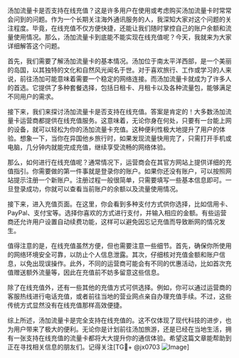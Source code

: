 汤加流量卡是否支持在线充值？这是许多用户在使用或考虑购买汤加流量卡时常常会问到的问题。作为一个长期关注海外通讯服务的人，我深知大家对这个问题的关注程度。毕竟，在线充值不仅方便快捷，还能让我们随时掌控自己的账户余额和流量使用情况。那么，汤加流量卡到底能不能实现在线充值呢？今天，我就来为大家详细解答这个问题。

首先，我们需要了解汤加流量卡的基本情况。汤加位于南太平洋西部，是一个美丽的岛国，以其独特的文化和自然风光闻名于世。对于喜欢旅行、工作或学习的人来说，前往汤加可能意味着需要一个稳定的网络连接。而汤加流量卡就成为了许多人的首选。它提供了多种套餐选择，包括日租卡、月租卡以及各种流量包，能够满足不同用户的需求。

接下来，我们来探讨汤加流量卡是否支持在线充值。答案是肯定的！大多数汤加流量卡运营商都提供在线充值服务。这意味着，无论你身在何处，只要有一台能上网的设备，就可以轻松为你的汤加流量卡充值。这种便利性极大地提升了用户的体验。想象一下，当你在异国他乡旅行时，如果发现流量快用完了，只需打开手机或电脑，几分钟内就能完成充值，继续享受流畅的网络体验。

那么，如何进行在线充值呢？通常情况下，运营商会在其官方网站上提供详细的充值指引。你需要做的第一件事就是登录你的账户。如果你还没有账户，可以按照网站提示注册一个新账户。注册过程一般很简单，只需要填写一些基本信息即可。一旦登录成功，你就可以查看当前账户的余额以及流量使用情况。

接下来，进入充值页面。在这里，你会看到多种支付方式供你选择，比如信用卡、PayPal、支付宝等。选择你喜欢的方式进行支付，并输入相应的金额。有些运营商还允许用户设置自动续费功能，这样可以避免因忘记充值而导致断网的情况发生。

值得注意的是，在线充值虽然方便，但也需要注意一些细节。首先，确保你所使用的网络环境安全可靠，以防止个人信息泄露。其次，仔细核对充值金额和账户信息，以免出现误操作。此外，不同的运营商可能会有不同的优惠活动，比如首次充值赠送额外流量等，因此在充值前不妨多留意这些信息。

除了在线充值外，还有一些其他的充值方式可供选择。例如，你可以通过运营商的客服热线进行电话充值，或者前往当地的营业网点亲自办理充值手续。不过，这些传统方式显然没有在线充值那样高效便捷。

综上所述，汤加流量卡是完全支持在线充值的。这不仅体现了现代科技的进步，也为用户带来了极大的便利。无论你是计划前往汤加旅游，还是已经在当地生活，拥有一张支持在线充值的流量卡都将大大提升你的通信体验。希望这篇文章能帮助到正在寻找相关信息的朋友们。记得关注[TG💪+ @jx0703 ![Image](https://github.com/user-attachments/assets/dbca1d08-cadb-493c-b0ec-ad6f7a83f270)]